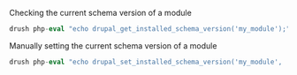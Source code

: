 Checking the current schema version of a module

```php
drush php-eval "echo drupal_get_installed_schema_version('my_module');"

```

Manually setting the current schema version of a module

```php
drush php-eval "echo drupal_set_installed_schema_version('my_module', '8000');"

```